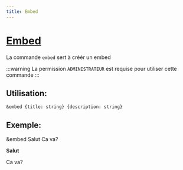```yaml
---
title: Embed
---
```

# [Embed](https://github.com/federation-interservices-d-informatique/bot/blob/main/src/commands/bot/embed.ts)
La commande `embed` sert à créér un embed 

:::warning
La permission `ADMINISTRATEUR` est requise pour utiliser cette commande
:::

## Utilisation:
```
&embed {title: string} {description: string}
```
## Exemple:

<discord-messages>
<discord-message profile="abysmal">&embed Salut Ca va?</discord-message>
<discord-message profile="fiibot">
<discord-embed color="#ba3962">
<p><b>Salut</b></p>
<p>Ca va?</p>
</discord-embed>
</discord-message>
</discord-messages>